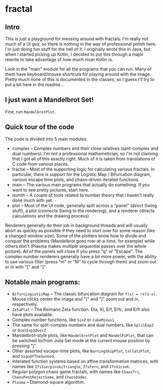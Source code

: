 # fractal

## Intro

This is just a playground for messing around with fractals. I'm really not much of a UI guy, so there is nothing in the way of professional polish here. I'm just doing fun stuff for the hell of it. I originally wrote this in Java, but when I started picking up Kotlin, I decided to put this through a major rewrite to take advantage of how much nicer Kotlin is.

Look in the "main" module for all the programs that you can run. Many of them have keyboard/mouse shortcuts for playing around with the image. Pretty much none of this is documented in the classes, so I guess I'll try to put a bit here in the readme...

## I just want a Mandelbrot Set!

Fine, run `MandelbrotPlot`.

## Quick tour of the code

The code is divided into 5 main modules:

* complex – Complex numbers and their close relatives (split-complex and dual numbers). I'm not a professional mathemetician, so I'm not claiming that I got all of this exactly right. Much of it is taken from translations of C code from various places.
* fractal – Most of the supporting logic for calculating various fractals. In particular, there is support for the Logistic Map / Bifurcation diagram, various escape time plots, and chaos-driven iterated functions.
* main – The various main programs that actually do something. If you want to see pretty pictures, start here.
* numth – A couple of tools related to number theory that I haven't really done much with yet.
* plot – Most of the UI code, generally split across a "panel" (direct Swing stuff), a plot (connects Swing to the rendering), and a renderer (directs calculations and the drawing process)

Renderers generally do their job in background threads and will usually abort as quickly as possible if they need to start over for some reason (like a changed window size). Some of the plotters know how to divide and conquer the problems (Mandelbrot goes row-at-a-time, for example) while others don't (Plasma makes multiple sequential passes over the whole picture). All of the panels will close if you press "q" or "Escape". The complex number renderers generally have a bit more power, with the ability to use various filter (press "m" or "M" to cycle through them) and zoom out or in with "[" and "]".

## Notable main programs:

* `BifurcLogisticMap` – The classic bifurcation diagram for `f(x) = rx(1-x)`. Mouse clicks center the image and "[" and "]" zoom out and in, respectively.
* `ZetaPlot` – The Reimann Zeta function. Eta, Xi, Erf, Erfc, and Erfi also have plots available.
* Complex number functions, like `SinZ` or `CubeMinus1`
* The same for split-complex numbers and dual numbers, like `SplitExpZ` or `DualExp1OverZ`
* Mandelbrot-style plots, like `MandelbrotPlot` and `MandelPiPlot`, that can be switched to/from Julia Set mode at the current mouse position by pressing "j".
* Other assorted escape-time plots, like `BurningShipPlot`, `CollatzPlot`, and `SignOfTheSunGod`.
* Interated function systems based on affine transformation matrices, with names like `IfsSierpinskiTriangle`, `IfsFern`, and `IfsVicsek`.
* Regular polygon chaos game fractals, with names like `ChaosTri`, `ChaosPentRejectSame`, and `ChaosDodec`.
* `Plasma` – Diamond-square algorithm.
